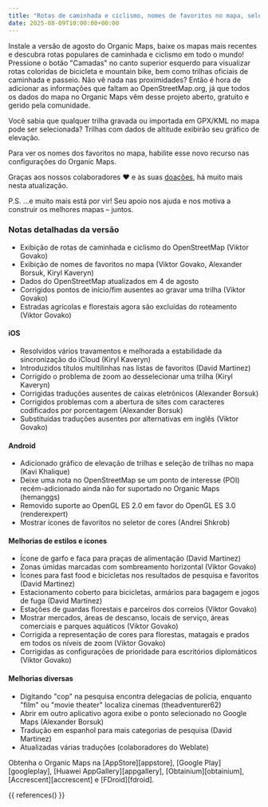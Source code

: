 ```yaml
---
title: "Rotas de caminhada e ciclismo, nomes de favoritos no mapa, seleção de trilhas, gráfico de elevação e mais na versão de agosto"
date: 2025-08-09T10:00:00+00:00
---
```


Instale a versão de agosto do Organic Maps, baixe os mapas mais recentes e descubra rotas populares de caminhada e ciclismo em todo o mundo! Pressione o botão "Camadas" no canto superior esquerdo para visualizar rotas coloridas de bicicleta e mountain bike, bem como trilhas oficiais de caminhada e passeio. Não vê nada nas proximidades? Então é hora de adicionar as informações que faltam ao OpenStreetMap.org, já que todos os dados do mapa no Organic Maps vêm desse projeto aberto, gratuito e gerido pela comunidade.

Você sabia que qualquer trilha gravada ou importada em GPX/KML no mapa pode ser selecionada? Trilhas com dados de altitude exibirão seu gráfico de elevação.

Para ver os nomes dos favoritos no mapa, habilite esse novo recurso nas configurações do Organic Maps.

Graças aos nossos colaboradores ❤️ e às suas [doações](@/donate/index.pt-BR.md), há muito mais nesta atualização.

P.S. ...e muito mais está por vir! Seu apoio nos ajuda e nos motiva a construir os melhores mapas – juntos.

### Notas detalhadas da versão

- Exibição de rotas de caminhada e ciclismo do OpenStreetMap (Viktor Govako)
- Exibição de nomes de favoritos no mapa (Viktor Govako, Alexander Borsuk, Kiryl Kaveryn)
- Dados do OpenStreetMap atualizados em 4 de agosto
- Corrigidos pontos de início/fim ausentes ao gravar uma trilha (Viktor Govako)
- Estradas agrícolas e florestais agora são excluídas do roteamento (Viktor Govako)

#### iOS
- Resolvidos vários travamentos e melhorada a estabilidade da sincronização do iCloud (Kiryl Kaveryn)
- Introduzidos títulos multilinhas nas listas de favoritos (David Martinez)
- Corrigido o problema de zoom ao desselecionar uma trilha (Kiryl Kaveryn)
- Corrigidas traduções ausentes de caixas eletrônicos (Alexander Borsuk)
- Corrigidos problemas com a abertura de sites com caracteres codificados por porcentagem (Alexander Borsuk)
- Substituídas traduções ausentes por alternativas em inglês (Viktor Govako)

#### Android
- Adicionado gráfico de elevação de trilhas e seleção de trilhas no mapa (Kavi Khalique)
- Deixe uma nota no OpenStreetMap se um ponto de interesse (POI) recém-adicionado ainda não for suportado no Organic Maps (hemanggs)
- Removido suporte ao OpenGL ES 2.0 em favor do OpenGL ES 3.0 (renderexpert)
- Mostrar ícones de favoritos no seletor de cores (Andrei Shkrob)

#### Melhorias de estilos e ícones
- Ícone de garfo e faca para praças de alimentação (David Martinez)
- Zonas úmidas marcadas com sombreamento horizontal (Viktor Govako)
- Ícones para fast food e bicicletas nos resultados de pesquisa e favoritos (David Martinez)
- Estacionamento coberto para bicicletas, armários para bagagem e jogos de fuga (David Martinez)
- Estações de guardas florestais e parceiros dos correios (Viktor Govako)
- Mostrar mercados, áreas de descanso, locais de serviço, áreas comerciais e parques aquáticos (Viktor Govako)
- Corrigida a representação de cores para florestas, matagais e prados em todos os níveis de zoom (Viktor Govako)
- Corrigidas as configurações de prioridade para escritórios diplomáticos (Viktor Govako)

#### Melhorias diversas
- Digitando "cop" na pesquisa encontra delegacias de polícia, enquanto "film" ou "movie theater" localiza cinemas (theadventurer62)
- Abrir em outro aplicativo agora exibe o ponto selecionado no Google Maps (Alexander Borsuk)
- Tradução em espanhol para mais categorias de pesquisa (David Martinez)
- Atualizadas várias traduções (colaboradores do Weblate)

Obtenha o Organic Maps na [AppStore][appstore], [Google Play][googleplay], [Huawei AppGallery][appgallery], [Obtainium][obtainium], [Accrescent][accrescent] e [FDroid][fdroid].

{{ references() }}
